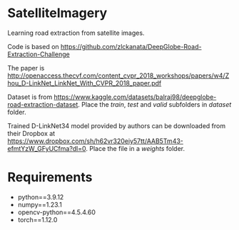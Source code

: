 # SatelliteImagery

Learning road extraction from satellite images.

Code is based on https://github.com/zlckanata/DeepGlobe-Road-Extraction-Challenge

The paper is http://openaccess.thecvf.com/content_cvpr_2018_workshops/papers/w4/Zhou_D-LinkNet_LinkNet_With_CVPR_2018_paper.pdf

Dataset is from https://www.kaggle.com/datasets/balraj98/deepglobe-road-extraction-dataset. Place the *train*, *test* and *valid* subfolders in *dataset* folder.

Trained D-LinkNet34 model provided by authors can be downloaded from their Dropbox at https://www.dropbox.com/sh/h62vr320eiy57tt/AAB5Tm43-efmtYzW_GFyUCfma?dl=0. Place the file in a *weights* folder.

# Requirements
* python==3.9.12
* numpy==1.23.1
* opencv-python==4.5.4.60
* torch==1.12.0